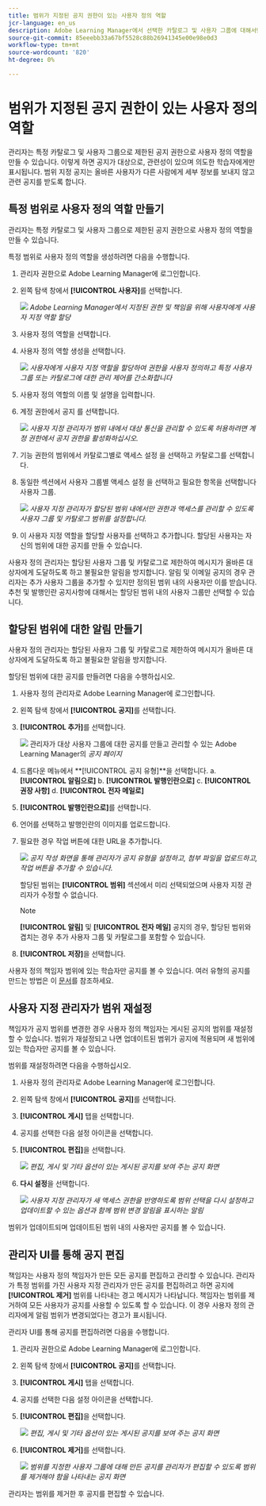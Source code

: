 ```yaml
---
title: 범위가 지정된 공지 권한이 있는 사용자 정의 역할
jcr-language: en_us
description: Adobe Learning Manager에서 선택한 카탈로그 및 사용자 그룹에 대해서만 공지를 허용하는 사용자 정의 역할을 만드는 방법을 알아보십시오.
source-git-commit: 85eeebb33a67bf5528c88b26941345e00e98e0d3
workflow-type: tm+mt
source-wordcount: '820'
ht-degree: 0%

---
```



# 범위가 지정된 공지 권한이 있는 사용자 정의 역할

관리자는 특정 카탈로그 및 사용자 그룹으로 제한된 공지 권한으로 사용자 정의 역할을 만들 수 있습니다. 이렇게 하면 공지가 대상으로, 관련성이 있으며 의도한 학습자에게만 표시됩니다. 범위 지정 공지는 올바른 사용자가 다른 사람에게 세부 정보를 보내지 않고 관련 공지를 받도록 합니다.

## 특정 범위로 사용자 정의 역할 만들기

관리자는 특정 카탈로그 및 사용자 그룹으로 제한된 공지 권한으로 사용자 정의 역할을 만들 수 있습니다.

특정 범위로 사용자 정의 역할을 생성하려면 다음을 수행합니다.

1. 관리자 권한으로 Adobe Learning Manager에 로그인합니다.
2. 왼쪽 탐색 창에서 **[!UICONTROL 사용자]**&#x200B;를 선택합니다.

   ![](assets/select-uses-admin.png)
   _Adobe Learning Manager에서 지정된 권한 및 책임을 위해 사용자에게 사용자 지정 역할 할당_

3. 사용자 정의 역할을 선택합니다.
4. 사용자 정의 역할 생성을 선택합니다.

   ![](assets/create-custom-roles.png)
   _사용자에게 사용자 지정 역할을 할당하여 권한을 사용자 정의하고 특정 사용자 그룹 또는 카탈로그에 대한 관리 제어를 간소화합니다_

5. 사용자 정의 역할의 이름 및 설명을 입력합니다.
6. 계정 권한에서 공지 를 선택합니다.

   ![](assets/select-announcement.png)
   _사용자 지정 관리자가 범위 내에서 대상 통신을 관리할 수 있도록 허용하려면 계정 권한에서 공지 권한을 활성화하십시오._

7. 기능 권한의 범위에서 카탈로그별로 액세스 설정 을 선택하고 카탈로그를 선택합니다.
8. 동일한 섹션에서 사용자 그룹별 액세스 설정 을 선택하고 필요한 항목을 선택합니다
사용자 그룹.

   ![](assets/select-scope-announcement.png)
   _사용자 지정 관리자가 할당된 범위 내에서만 권한과 액세스를 관리할 수 있도록 사용자 그룹 및 카탈로그 범위를 설정합니다._

9. 이 사용자 지정 역할을 할당할 사용자를 선택하고 추가합니다. 할당된 사용자는 자신의 범위에 대한 공지를 만들 수 있습니다.

사용자 정의 관리자는 할당된 사용자 그룹 및 카탈로그로 제한하여 메시지가 올바른 대상자에게 도달하도록 하고 불필요한 알림을 방지합니다. 알림 및 이메일 공지의 경우 관리자는 추가 사용자 그룹을 추가할 수 있지만 정의된 범위 내의 사용자만 이를 받습니다. 추천 및 발행인란 공지사항에 대해서는 할당된 범위 내의 사용자 그룹만 선택할 수 있습니다.

## 할당된 범위에 대한 알림 만들기

사용자 정의 관리자는 할당된 사용자 그룹 및 카탈로그로 제한하여 메시지가 올바른 대상자에게 도달하도록 하고 불필요한 알림을 방지합니다.

할당된 범위에 대한 공지를 만들려면 다음을 수행하십시오.

1. 사용자 정의 관리자로 Adobe Learning Manager에 로그인합니다.
2. 왼쪽 탐색 창에서 **[!UICONTROL 공지]**&#x200B;를 선택합니다.
3. **[!UICONTROL 추가]**&#x200B;를 선택합니다.

   ![](/help/migrated/assets/create-add-announcement.png)
   관리자가 대상 사용자 그룹에 대한 공지를 만들고 관리할 수 있는 Adobe Learning Manager의 _공지 페이지_

4. 드롭다운 메뉴에서 **[!UICONTROL 공지 유형]**을 선택합니다.
a. **[!UICONTROL 알림으로]**
b. **[!UICONTROL 발행인란으로]**
c. **[!UICONTROL 권장 사항]**
d. **[!UICONTROL 전자 메일로]**
5. **[!UICONTROL 발행인란으로]**&#x200B;를 선택합니다.
6. 언어를 선택하고 발행인란의 이미지를 업로드합니다.
7. 필요한 경우 작업 버튼에 대한 URL을 추가합니다.

   ![](/help/migrated/assets/announcement-screen.png)
   _공지 작성 화면을 통해 관리자가 공지 유형을 설정하고, 첨부 파일을 업로드하고, 작업 버튼을 추가할 수 있습니다._

   할당된 범위는 **[!UICONTROL 범위]** 섹션에서 미리 선택되었으며 사용자 지정 관리자가 수정할 수 없습니다.

   >[!NOTE]
   >
   >**[!UICONTROL 알림]** 및 **[!UICONTROL 전자 메일]** 공지의 경우, 할당된 범위와 겹치는 경우 추가 사용자 그룹 및 카탈로그를 포함할 수 있습니다.

8. **[!UICONTROL 저장]**&#x200B;을 선택합니다.

사용자 정의 책임자 범위에 있는 학습자만 공지를 볼 수 있습니다. 여러 유형의 공지를 만드는 방법은 이 [문서](/help/migrated/administrators/feature-summary/announcements.md)를 참조하세요.

## 사용자 지정 관리자가 범위 재설정

책임자가 공지 범위를 변경한 경우 사용자 정의 책임자는 게시된 공지의 범위를 재설정할 수 있습니다. 범위가 재설정되고 나면 업데이트된 범위가 공지에 적용되며 새 범위에 있는 학습자만 공지를 볼 수 있습니다.

범위를 재설정하려면 다음을 수행하십시오.

1. 사용자 정의 관리자로 Adobe Learning Manager에 로그인합니다.
2. 왼쪽 탐색 창에서 **[!UICONTROL 공지]**&#x200B;를 선택합니다.
3. **[!UICONTROL 게시]** 탭을 선택합니다.
4. 공지를 선택한 다음 설정 아이콘을 선택합니다.
5. **[!UICONTROL 편집]**&#x200B;을 선택합니다.

   ![](/help/migrated/assets/select-edit-published-announcement.png)
   _편집, 게시 및 기타 옵션이 있는 게시된 공지를 보여 주는 공지 화면_

6. **다시 설정**&#x200B;을 선택합니다.

   ![](/help/migrated/assets/reset-the-scope.png)
   _사용자 지정 관리자가 새 액세스 권한을 반영하도록 범위 선택을 다시 설정하고 업데이트할 수 있는 옵션과 함께 범위 변경 알림을 표시하는 알림_

범위가 업데이트되며 업데이트된 범위 내의 사용자만 공지를 볼 수 있습니다.

## 관리자 UI를 통해 공지 편집

책임자는 사용자 정의 책임자가 만든 모든 공지를 편집하고 관리할 수 있습니다. 관리자가 특정 범위를 가진 사용자 지정 관리자가 만든 공지를 편집하려고 하면 공지에 **[!UICONTROL 제거]** 범위를 나타내는 경고 메시지가 나타납니다. 책임자는 범위를 제거하여 모든 사용자가 공지를 사용할 수 있도록 할 수 있습니다. 이 경우 사용자 정의 관리자에게 알림 범위가 변경되었다는 경고가 표시됩니다.

관리자 UI를 통해 공지를 편집하려면 다음을 수행합니다.

1. 관리자 권한으로 Adobe Learning Manager에 로그인합니다.
2. 왼쪽 탐색 창에서 **[!UICONTROL 공지]**&#x200B;를 선택합니다.
3. **[!UICONTROL 게시]** 탭을 선택합니다.
4. 공지를 선택한 다음 설정 아이콘을 선택합니다.
5. **[!UICONTROL 편집]**&#x200B;을 선택합니다.

   ![](/help/migrated/assets/select-edit-published-announcement.png)
   _편집, 게시 및 기타 옵션이 있는 게시된 공지를 보여 주는 공지 화면_

6. **[!UICONTROL 제거]**&#x200B;를 선택합니다.

   ![](/help/migrated/assets/remove-the-scope.png)
   _범위를 지정한 사용자 그룹에 대해 만든 공지를 관리자가 편집할 수 있도록 범위를 제거해야 함을 나타내는 공지 화면_

관리자는 범위를 제거한 후 공지를 편집할 수 있습니다.
